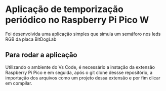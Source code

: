 # Aplicação de temporização periódico no Raspberry Pi Pico W
Foi desenvolvida uma aplicação simples que simula um semáforo nos leds RGB da placa BitDogLab
## Para rodar a aplicação
Utilizando o ambiente do Vs Code, é necessário a instação da extensão Raspberry Pi Pico e em seguida, após o git clone dessse repositório, a importação dos arquivos como um projeto dessa extensão e por fim clicar em compilar.
